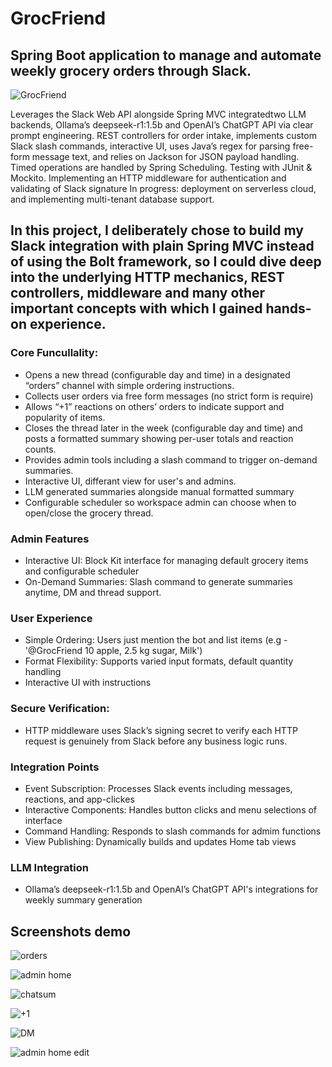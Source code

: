 # GrocFriend
## Spring Boot application to manage and automate weekly grocery orders through Slack.
![GrocFriend](https://github.com/user-attachments/assets/940dce17-7b59-4ded-b9af-60a8b8661b5f)

Leverages the Slack Web API alongside Spring MVC
integratedtwo LLM backends, Ollama’s deepseek-r1:1.5b and OpenAI’s ChatGPT API via clear prompt engineering.
REST controllers for order intake, implements custom Slack slash commands,
interactive UI, uses Java’s regex for
parsing free-form message text, and relies on Jackson
for JSON payload handling. Timed operations are
handled by Spring Scheduling. Testing with JUnit & Mockito.
Implementing an HTTP middleware for authentication and validating of Slack signature 
In progress: deployment on serverless cloud, and implementing multi-tenant database support.


## In this project, I deliberately chose to build my Slack integration with plain Spring MVC instead of using the Bolt framework, so I could dive deep into the underlying HTTP mechanics, REST controllers, middleware and many other important concepts with which I gained hands-on experience.

### Core Funcullality: 
- Opens a new thread (configurable day and time) in a designated “orders” channel with simple ordering instructions.
- Collects user orders via free form messages (no strict form is require)
- Allows “+1” reactions on others’ orders to indicate support and popularity of items.
- Closes the thread later in the week (configurable day and time) and posts a formatted summary showing per-user totals and reaction counts.
- Provides admin tools including a slash command to trigger on-demand summaries.
- Interactive UI, differant view for user's and admins.
- LLM generated summaries alongside manual formatted summary
- Configurable scheduler so workspace admin can choose when to open/close the grocery thread.

### Admin Features
- Interactive UI: Block Kit interface for managing default grocery items and configurable scheduler
- On-Demand Summaries: Slash command to generate summaries anytime, DM and thread support.


### User Experience
- Simple Ordering: Users just mention the bot and list items (e.g - '@GrocFriend 10 apple, 2.5 kg sugar, Milk') 
- Format Flexibility: Supports varied input formats, default quantity handling
- Interactive UI with instructions 

### Secure Verification:
- HTTP middleware uses Slack’s signing secret to verify each HTTP request is genuinely from Slack before any business logic runs.

### Integration Points
- Event Subscription: Processes Slack events including messages, reactions, and app-clickes
- Interactive Components: Handles button clicks and menu selections of interface
- Command Handling: Responds to slash commands for admim functions
- View Publishing: Dynamically builds and updates Home tab views

 ### LLM Integration 
 - Ollama’s deepseek-r1:1.5b and OpenAI’s ChatGPT API's integrations for weekly summary generation

## Screenshots demo

![orders](https://github.com/user-attachments/assets/948bd91b-719f-4a36-8aa3-de0b213d6c2a)

![admin home](https://github.com/user-attachments/assets/df891eb2-b1e1-4367-9c77-e0855d5aa54b)

![chatsum](https://github.com/user-attachments/assets/29366fee-8a36-4ab8-8825-d8727b433217)

![+1](https://github.com/user-attachments/assets/bb1ec34c-f1fa-425c-b625-8345b94e46a0)

![DM](https://github.com/user-attachments/assets/5d7cc799-28dc-4e45-81a5-bff3e95d12e2)

![admin home edit](https://github.com/user-attachments/assets/005a65bf-77d4-4034-84e4-0776e37cf54a)



   
